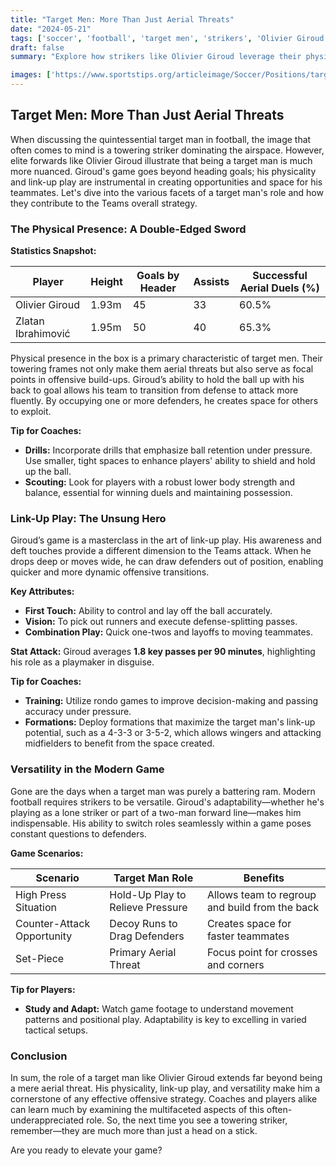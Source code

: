 ```yaml
---
title: "Target Men: More Than Just Aerial Threats"
date: "2024-05-21"
tags: ['soccer', 'football', 'target men', 'strikers', 'Olivier Giroud', 'tactics', 'coaching', 'player analysis', 'link-up play']
draft: false
summary: "Explore how strikers like Olivier Giroud leverage their physicality and link-up play to benefit their teams beyond just aerial prowess."

images: ['https://www.sportstips.org/articleimage/Soccer/Positions/target_men_more_than_just_aerial_threats.webp']
---
```


## Target Men: More Than Just Aerial Threats

When discussing the quintessential target man in football, the image that often comes to mind is a towering striker dominating the airspace. However, elite forwards like Olivier Giroud illustrate that being a target man is much more nuanced. Giroud's game goes beyond heading goals; his physicality and link-up play are instrumental in creating opportunities and space for his teammates. Let's dive into the various facets of a target man's role and how they contribute to the Teams overall strategy.

### The Physical Presence: A Double-Edged Sword

**Statistics Snapshot:**

| Player         | Height | Goals by Header | Assists | Successful Aerial Duels (%) |
|----------------|--------|-----------------|---------|-----------------------------|
| Olivier Giroud | 1.93m  | 45              | 33      | 60.5%                       |
| Zlatan Ibrahimović | 1.95m  | 50              | 40      | 65.3%                       |

Physical presence in the box is a primary characteristic of target men. Their towering frames not only make them aerial threats but also serve as focal points in offensive build-ups. Giroud’s ability to hold the ball up with his back to goal allows his team to transition from defense to attack more fluently. By occupying one or more defenders, he creates space for others to exploit.

**Tip for Coaches:**
- **Drills:** Incorporate drills that emphasize ball retention under pressure. Use smaller, tight spaces to enhance players' ability to shield and hold up the ball.
- **Scouting:** Look for players with a robust lower body strength and balance, essential for winning duels and maintaining possession.

### Link-Up Play: The Unsung Hero

Giroud’s game is a masterclass in the art of link-up play. His awareness and deft touches provide a different dimension to the Teams attack. When he drops deep or moves wide, he can draw defenders out of position, enabling quicker and more dynamic offensive transitions. 

**Key Attributes:**
- **First Touch:** Ability to control and lay off the ball accurately.
- **Vision:** To pick out runners and execute defense-splitting passes.
- **Combination Play:** Quick one-twos and layoffs to moving teammates.

**Stat Attack:**
Giroud averages **1.8 key passes per 90 minutes**, highlighting his role as a playmaker in disguise.

**Tip for Coaches:**
- **Training:** Utilize rondo games to improve decision-making and passing accuracy under pressure.
- **Formations:** Deploy formations that maximize the target man's link-up potential, such as a 4-3-3 or 3-5-2, which allows wingers and attacking midfielders to benefit from the space created.

### Versatility in the Modern Game

Gone are the days when a target man was purely a battering ram. Modern football requires strikers to be versatile. Giroud's adaptability—whether he's playing as a lone striker or part of a two-man forward line—makes him indispensable. His ability to switch roles seamlessly within a game poses constant questions to defenders.

**Game Scenarios:**

| Scenario                  | Target Man Role                          | Benefits                                      |
|---------------------------|------------------------------------------|-----------------------------------------------|
| High Press Situation      | Hold-Up Play to Relieve Pressure         | Allows team to regroup and build from the back|
| Counter-Attack Opportunity| Decoy Runs to Drag Defenders             | Creates space for faster teammates            |
| Set-Piece                | Primary Aerial Threat                     | Focus point for crosses and corners            |

**Tip for Players:**
- **Study and Adapt:** Watch game footage to understand movement patterns and positional play. Adaptability is key to excelling in varied tactical setups.

### Conclusion

In sum, the role of a target man like Olivier Giroud extends far beyond being a mere aerial threat. His physicality, link-up play, and versatility make him a cornerstone of any effective offensive strategy. Coaches and players alike can learn much by examining the multifaceted aspects of this often-underappreciated role. So, the next time you see a towering striker, remember—they are much more than just a head on a stick.

Are you ready to elevate your game?
```